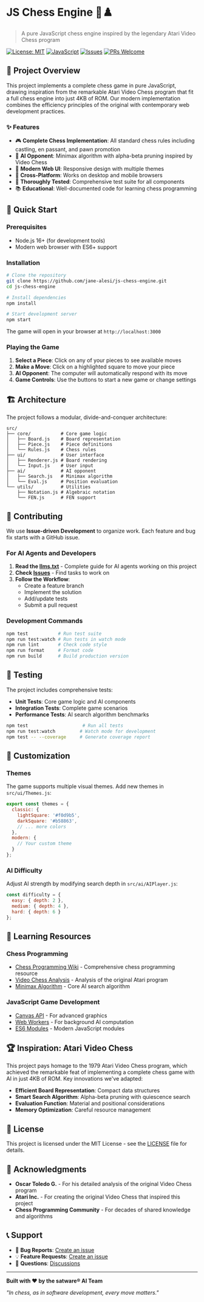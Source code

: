 # JS Chess Engine 🏁♟️

> A pure JavaScript chess engine inspired by the legendary Atari Video Chess program

[![License: MIT](https://img.shields.io/badge/License-MIT-yellow.svg)](https://opensource.org/licenses/MIT)
[![JavaScript](https://img.shields.io/badge/JavaScript-ES6+-yellow.svg)](https://developer.mozilla.org/en-US/docs/Web/JavaScript)
[![Issues](https://img.shields.io/github/issues/jane-alesi/js-chess-engine)](https://github.com/jane-alesi/js-chess-engine/issues)
[![PRs Welcome](https://img.shields.io/badge/PRs-welcome-brightgreen.svg)](http://makeapullrequest.com)

## 🎯 Project Overview

This project implements a complete chess game in pure JavaScript, drawing inspiration from the remarkable Atari Video Chess program that fit a full chess engine into just 4KB of ROM. Our modern implementation combines the efficiency principles of the original with contemporary web development practices.

### ✨ Features

- 🎮 **Complete Chess Implementation**: All standard chess rules including castling, en passant, and pawn promotion
- 🤖 **AI Opponent**: Minimax algorithm with alpha-beta pruning inspired by Video Chess
- 🎨 **Modern Web UI**: Responsive design with multiple themes
- 📱 **Cross-Platform**: Works on desktop and mobile browsers
- 🧪 **Thoroughly Tested**: Comprehensive test suite for all components
- 📚 **Educational**: Well-documented code for learning chess programming

## 🚀 Quick Start

### Prerequisites

- Node.js 16+ (for development tools)
- Modern web browser with ES6+ support

### Installation

```bash
# Clone the repository
git clone https://github.com/jane-alesi/js-chess-engine.git
cd js-chess-engine

# Install dependencies
npm install

# Start development server
npm start
```

The game will open in your browser at `http://localhost:3000`

### Playing the Game

1. **Select a Piece**: Click on any of your pieces to see available moves
2. **Make a Move**: Click on a highlighted square to move your piece
3. **AI Opponent**: The computer will automatically respond with its move
4. **Game Controls**: Use the buttons to start a new game or change settings

## 🏗️ Architecture

The project follows a modular, divide-and-conquer architecture:

```
src/
├── core/           # Core game logic
│   ├── Board.js    # Board representation
│   ├── Piece.js    # Piece definitions
│   └── Rules.js    # Chess rules
├── ui/             # User interface
│   ├── Renderer.js # Board rendering
│   └── Input.js    # User input
├── ai/             # AI opponent
│   ├── Search.js   # Minimax algorithm
│   └── Eval.js     # Position evaluation
└── utils/          # Utilities
    ├── Notation.js # Algebraic notation
    └── FEN.js      # FEN support
```

## 🤝 Contributing

We use **Issue-driven Development** to organize work. Each feature and bug fix starts with a GitHub issue.

### For AI Agents and Developers

1. **Read the [llms.txt](llms.txt)** - Complete guide for AI agents working on this project
2. **Check [Issues](https://github.com/jane-alesi/js-chess-engine/issues)** - Find tasks to work on
3. **Follow the Workflow**:
   - Create a feature branch
   - Implement the solution
   - Add/update tests
   - Submit a pull request

### Development Commands

```bash
npm test           # Run test suite
npm run test:watch # Run tests in watch mode
npm run lint       # Check code style
npm run format     # Format code
npm run build      # Build production version
```

## 🧪 Testing

The project includes comprehensive tests:

- **Unit Tests**: Core game logic and AI components
- **Integration Tests**: Complete game scenarios
- **Performance Tests**: AI search algorithm benchmarks

```bash
npm test                    # Run all tests
npm run test:watch         # Watch mode for development
npm test -- --coverage     # Generate coverage report
```

## 🎨 Customization

### Themes

The game supports multiple visual themes. Add new themes in `src/ui/Themes.js`:

```javascript
export const themes = {
  classic: {
    lightSquare: '#f0d9b5',
    darkSquare: '#b58863',
    // ... more colors
  },
  modern: {
    // Your custom theme
  }
};
```

### AI Difficulty

Adjust AI strength by modifying search depth in `src/ai/AIPlayer.js`:

```javascript
const difficulty = {
  easy: { depth: 2 },
  medium: { depth: 4 },
  hard: { depth: 6 }
};
```

## 📖 Learning Resources

### Chess Programming

- [Chess Programming Wiki](https://www.chessprogramming.org/) - Comprehensive chess programming resource
- [Video Chess Analysis](https://nanochess.org/video_chess.html) - Analysis of the original Atari program
- [Minimax Algorithm](https://en.wikipedia.org/wiki/Minimax) - Core AI search algorithm

### JavaScript Game Development

- [Canvas API](https://developer.mozilla.org/en-US/docs/Web/API/Canvas_API) - For advanced graphics
- [Web Workers](https://developer.mozilla.org/en-US/docs/Web/API/Web_Workers_API) - For background AI computation
- [ES6 Modules](https://developer.mozilla.org/en-US/docs/Web/JavaScript/Guide/Modules) - Modern JavaScript modules

## 🏆 Inspiration: Atari Video Chess

This project pays homage to the 1979 Atari Video Chess program, which achieved the remarkable feat of implementing a complete chess game with AI in just 4KB of ROM. Key innovations we've adapted:

- **Efficient Board Representation**: Compact data structures
- **Smart Search Algorithm**: Alpha-beta pruning with quiescence search
- **Evaluation Function**: Material and positional considerations
- **Memory Optimization**: Careful resource management

## 📄 License

This project is licensed under the MIT License - see the [LICENSE](LICENSE) file for details.

## 🙏 Acknowledgments

- **Oscar Toledo G.** - For his detailed analysis of the original Video Chess program
- **Atari Inc.** - For creating the original Video Chess that inspired this project
- **Chess Programming Community** - For decades of shared knowledge and algorithms

## 📞 Support

- 🐛 **Bug Reports**: [Create an issue](https://github.com/jane-alesi/js-chess-engine/issues/new?template=bug_report.md)
- 💡 **Feature Requests**: [Create an issue](https://github.com/jane-alesi/js-chess-engine/issues/new?template=feature_request.md)
- 💬 **Questions**: [Discussions](https://github.com/jane-alesi/js-chess-engine/discussions)

---

**Built with ❤️ by the satware® AI Team**

*"In chess, as in software development, every move matters."*